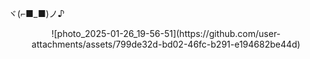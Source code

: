 ヾ(⌐■_■)ノ♪
<p align="center">
![photo_2025-01-26_19-56-51](https://github.com/user-attachments/assets/799de32d-bd02-46fc-b291-e194682be44d)
